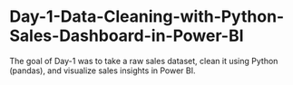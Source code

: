 # Day-1-Data-Cleaning-with-Python-Sales-Dashboard-in-Power-BI
The goal of Day-1 was to take a raw sales dataset, clean it using Python (pandas), and visualize sales insights in Power BI.
